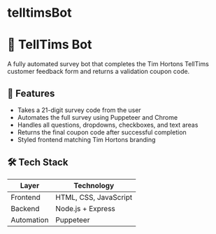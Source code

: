 # telltimsBot
# 🧾 TellTims Bot

A fully automated survey bot that completes the Tim Hortons TellTims customer feedback form and returns a validation coupon code.

## 🚀 Features

- Takes a 21-digit survey code from the user
- Automates the full survey using Puppeteer and Chrome
- Handles all questions, dropdowns, checkboxes, and text areas
- Returns the final coupon code after successful completion
- Styled frontend matching Tim Hortons branding

## 🛠 Tech Stack

| Layer      | Technology         |
|------------|--------------------|
| Frontend   | HTML, CSS, JavaScript |
| Backend    | Node.js + Express |
| Automation | Puppeteer  |


